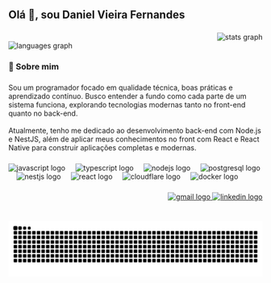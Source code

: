 <h2 align="left">Olá 👋, sou Daniel Vieira Fernandes</h2>

###

<div align="right">
  <img src="https://github-readme-stats.vercel.app/api?username=DanielVieiraFernandes&hide_title=false&hide_rank=false&show_icons=true&include_all_commits=true&count_private=true&disable_animations=false&theme=nightowl&locale=en&hide_border=false" width="50%" alt="stats graph"  />
  </div>
  <div>
  <img src="https://github-readme-stats.vercel.app/api/top-langs?username=DanielVieiraFernandes&locale=en&hide_title=false&layout=compact&card_width=320&langs_count=5&theme=nightowl&hide_border=false" width="50%" alt="languages graph"  />
</div>

###

<h3 align="left">🧠 Sobre mim</h3>

###

<p align="left">Sou um programador focado em qualidade técnica, boas práticas e aprendizado contínuo. Busco entender a fundo como cada parte de um sistema funciona, explorando tecnologias modernas tanto no front-end quanto no back-end.<br><br>Atualmente, tenho me dedicado ao desenvolvimento back-end com Node.js e NestJS, além de aplicar meus conhecimentos no front com React e React Native para construir aplicações completas e modernas.</p>

###

<div align="left">
  <img src="https://skillicons.dev/icons?i=js" height="30" alt="javascript logo"  />
  <img width="12" />
  <img src="https://skillicons.dev/icons?i=ts" height="30" alt="typescript logo"  />
  <img width="12" />
  <img src="https://cdn.simpleicons.org/nodedotjs/339933" height="30" alt="nodejs logo"  />
  <img width="12" />
  <img src="https://cdn.simpleicons.org/postgresql/4169E1" height="30" alt="postgresql logo"  />
  <img width="12" />
  <img src="https://cdn.jsdelivr.net/gh/devicons/devicon/icons/nestjs/nestjs-original.svg" height="30" alt="nestjs logo"  />
  <img width="12" />
  <img src="https://cdn.simpleicons.org/react/61DAFB" height="30" alt="react logo"  />
  <img width="12" />
  <img src="https://skillicons.dev/icons?i=cloudflare" height="30" alt="cloudflare logo"  />
  <img width="12" />
  <img src="https://cdn.simpleicons.org/docker/2496ED" height="30" alt="docker logo"  />
</div>

###

<div align="right">
 <a href="mailto:fernandesdanielvieira@gmail.com">
    <img src="https://img.shields.io/static/v1?message=Gmail&logo=gmail&label=&color=D14836&logoColor=white&labelColor=&style=for-the-badge" height="35" alt="gmail logo" />
  </a>
 <a href="https://www.linkedin.com/in/daniel-vieira-fernandes" target="_blank" rel="noopener noreferrer">
    <img src="https://img.shields.io/static/v1?message=LinkedIn&logo=linkedin&label=&color=0077B5&logoColor=white&labelColor=&style=for-the-badge" height="35" alt="linkedin logo" />
  </a>
</div>

###

<br clear="both">

<img src="https://raw.githubusercontent.com/DanielVieiraFernandes/DanielVieiraFernandes/output/snake.svg" alt="Snake animation" />

###
